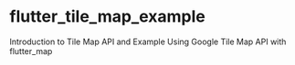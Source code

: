 # flutter_tile_map_example
Introduction to Tile Map API and Example Using Google Tile Map API with flutter_map
